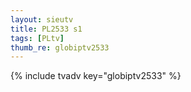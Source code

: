 ```yaml
--- 
layout: sieutv
title: PL2533 s1
tags: [PLtv]
thumb_re: globiptv2533
---
```

{% include tvadv key="globiptv2533" %} 
